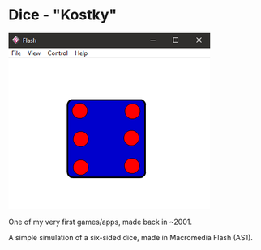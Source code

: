 # Dice - "Kostky"  
  
![preview](preview.png)  
  
One of my very first games/apps, made back in ~2001.  
  
A simple simulation of a six-sided dice, made in Macromedia Flash (AS1).  
  
